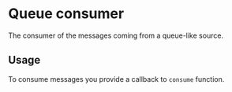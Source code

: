 # Queue consumer

The consumer of the messages coming from a queue-like source. 

## Usage

To consume messages you provide a callback to `consume` function.

